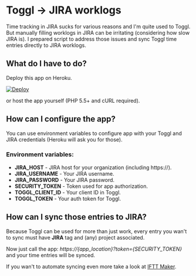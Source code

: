 # Toggl → JIRA worklogs

Time tracking in JIRA sucks for various reasons and I'm quite used to Toggl.
But manually filling worklogs in JIRA can be irritating (considering how slow JIRA is).
I prepared script to address those issues and sync Toggl time entries directly to JIRA worklogs.

## What do I have to do?

Deploy this app on Heroku.

[![Deploy](https://www.herokucdn.com/deploy/button.svg)](https://heroku.com/deploy?template=https://github.com/fmasa/toggl-jira/tree/master)

or host the app yourself (PHP 5.5+ and cURL required).

## How can I configure the app?
You can use environment variables to configure app with your Toggl and JIRA credentials (Heroku will ask you for those).

### Environment variables:

- **JIRA_HOST** - JIRA host for your organization (including https://).
- **JIRA_USERNAME** - Your JIRA username.
- **JIRA_PASSWORD** - Your JIRA password.
- **SECURITY_TOKEN** - Token used for app authorization.
- **TOGGL_CLIENT_ID** - Your client ID in Toggl.
- **TOGGL_TOKEN** - Your auth token for Toggl.

## How can I sync those entries to JIRA?
Because Toggl can be used for more than just work, every entry you wan't to sync must have **JIRA** tag
and (any) project associated.

Now just call the app: *https://{app_location}?token={SECURITY_TOKEN}* and your time entries will be synced.

If you wan't to automate syncing even more take a look at [IFTT Maker](https://ifttt.com/maker).
